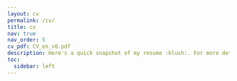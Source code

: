 ```yaml
---
layout: cv
permalink: /cv/
title: cv
nav: true
nav_order: 5
cv_pdf: CV_en_v0.pdf
description: Here's a quick snapshot of my resume :blush:. For more details, feel free to download the attached PDF.
toc:
  sidebar: left
---
```

